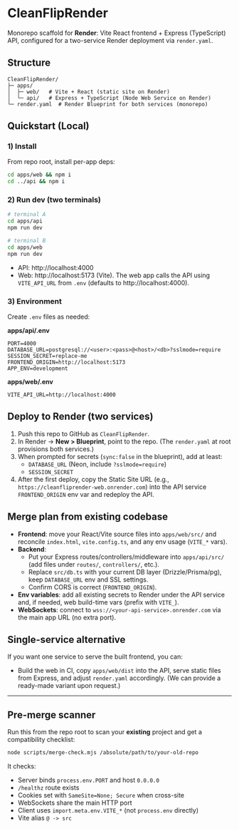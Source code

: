 # CleanFlipRender

Monorepo scaffold for **Render**: Vite React frontend + Express (TypeScript) API, configured for a two-service Render deployment via `render.yaml`.

## Structure
```
CleanFlipRender/
├─ apps/
│  ├─ web/   # Vite + React (static site on Render)
│  └─ api/   # Express + TypeScript (Node Web Service on Render)
└─ render.yaml  # Render Blueprint for both services (monorepo)
```

## Quickstart (Local)

### 1) Install
From repo root, install per-app deps:

```bash
cd apps/web && npm i
cd ../api && npm i
```

### 2) Run dev (two terminals)
```bash
# terminal A
cd apps/api
npm run dev

# terminal B
cd apps/web
npm run dev
```

- API: http://localhost:4000
- Web: http://localhost:5173 (Vite). The web app calls the API using `VITE_API_URL` from `.env` (defaults to http://localhost:4000).

### 3) Environment
Create `.env` files as needed:

**apps/api/.env**
```
PORT=4000
DATABASE_URL=postgresql://<user>:<pass>@<host>/<db>?sslmode=require
SESSION_SECRET=replace-me
FRONTEND_ORIGIN=http://localhost:5173
APP_ENV=development
```

**apps/web/.env**
```
VITE_API_URL=http://localhost:4000
```

## Deploy to Render (two services)

1. Push this repo to GitHub as `CleanFlipRender`.
2. In Render → **New > Blueprint**, point to the repo. (The `render.yaml` at root provisions both services.)
3. When prompted for secrets (`sync:false` in the blueprint), add at least:
   - `DATABASE_URL` (Neon, include `?sslmode=require`)
   - `SESSION_SECRET`
4. After the first deploy, copy the Static Site URL (e.g., `https://cleanfliprender-web.onrender.com`) into the API service `FRONTEND_ORIGIN` env var and redeploy the API.

## Merge plan from existing codebase

- **Frontend**: move your React/Vite source files into `apps/web/src/` and reconcile `index.html`, `vite.config.ts`, and any env usage (`VITE_*` vars).
- **Backend**:
  - Put your Express routes/controllers/middleware into `apps/api/src/` (add files under `routes/`, `controllers/`, etc.).
  - Replace `src/db.ts` with your current DB layer (Drizzle/Prisma/pg), keep `DATABASE_URL` env and SSL settings.
  - Confirm CORS is correct (`FRONTEND_ORIGIN`).
- **Env variables**: add all existing secrets to Render under the API service and, if needed, web build-time vars (prefix with `VITE_`).
- **WebSockets**: connect to `wss://<your-api-service>.onrender.com` via the main app URL (no extra port).

## Single-service alternative
If you want one service to serve the built frontend, you can:
- Build the web in CI, copy `apps/web/dist` into the API, serve static files from Express, and adjust `render.yaml` accordingly.
(We can provide a ready-made variant upon request.)
---

## Pre-merge scanner
Run this from the repo root to scan your **existing** project and get a compatibility checklist:

```bash
node scripts/merge-check.mjs /absolute/path/to/your-old-repo
```

It checks:
- Server binds `process.env.PORT` and host `0.0.0.0`
- `/healthz` route exists
- Cookies set with `SameSite=None; Secure` when cross-site
- WebSockets share the main HTTP port
- Client uses `import.meta.env.VITE_*` (not `process.env` directly)
- Vite alias `@ -> src`
```
